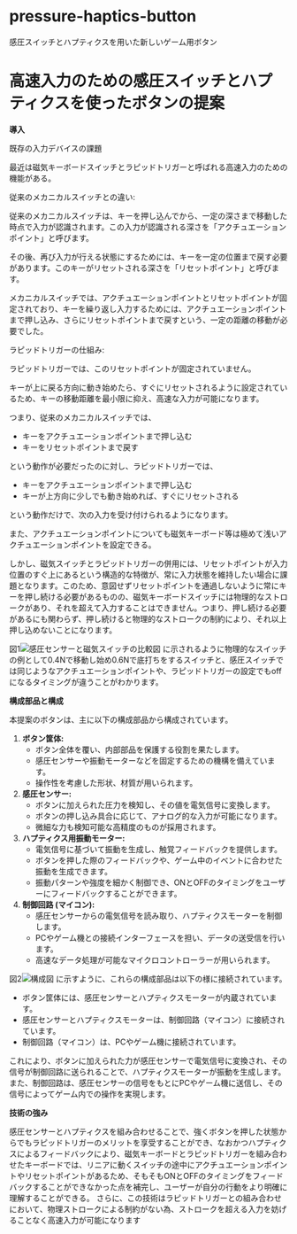 # pressure-haptics-button
感圧スイッチとハプティクスを用いた新しいゲーム用ボタン
# 高速入力のための感圧スイッチとハプティクスを使ったボタンの提案

**導入**

既存の入力デバイスの課題

最近は磁気キーボードスイッチとラピッドトリガーと呼ばれる高速入力のための機能がある。

従来のメカニカルスイッチとの違い:

従来のメカニカルスイッチは、キーを押し込んでから、一定の深さまで移動した時点で入力が認識されます。この入力が認識される深さを「アクチュエーションポイント」と呼びます。

その後、再び入力が行える状態にするためには、キーを一定の位置まで戻す必要があります。このキーがリセットされる深さを「リセットポイント」と呼びます。

メカニカルスイッチでは、アクチュエーションポイントとリセットポイントが固定されており、キーを繰り返し入力するためには、アクチュエーションポイントまで押し込み、さらにリセットポイントまで戻すという、一定の距離の移動が必要でした。

ラピッドトリガーの仕組み:

ラピッドトリガーでは、このリセットポイントが固定されていません。

キーが上に戻る方向に動き始めたら、すぐにリセットされるように設定されているため、キーの移動距離を最小限に抑え、高速な入力が可能になります。

つまり、従来のメカニカルスイッチでは、

*   キーをアクチュエーションポイントまで押し込む
*   キーをリセットポイントまで戻す

という動作が必要だったのに対し、ラピッドトリガーでは、

*   キーをアクチュエーションポイントまで押し込む
*   キーが上方向に少しでも動き始めれば、すぐにリセットされる

という動作だけで、次の入力を受け付けられるようになります。

また、アクチュエーションポイントについても磁気キーボード等は極めて浅いアクチュエーションポイントを設定できる。

しかし、磁気スイッチとラピッドトリガーの併用には、リセットポイントが入力位置のすぐ上にあるという構造的な特徴が、常に入力状態を維持したい場合に課題となります。このため、意図せずリセットポイントを通過しないように常にキーを押し続ける必要があるものの、磁気キーボードスイッチには物理的なストロークがあり、それを超えて入力することはできません。つまり、押し続ける必要があるにも関わらず、押し続けると物理的なストロークの制約により、それ以上押し込めないことになります。

図1![感圧センサーと磁気スイッチの比較図](図1.png)
に示されるように物理的なスイッチの例として0.4Nで移動し始め0.6Nで底打ちをするスイッチと、感圧スイッチでは同じようなアクチュエーションポイントや、ラピッドトリガーの設定でもoffになるタイミングが違うことがわかります。

**構成部品と構成**

本提案のボタンは、主に以下の構成部品から構成されています。

1.  **ボタン筐体:**
    *   ボタン全体を覆い、内部部品を保護する役割を果たします。
    *   感圧センサーや振動モーターなどを固定するための機構を備えています。
    *   操作性を考慮した形状、材質が用いられます。
2.  **感圧センサー:**
    *   ボタンに加えられた圧力を検知し、その値を電気信号に変換します。
    *   ボタンの押し込み具合に応じて、アナログ的な入力が可能になります。
    *   微細な力も検知可能な高精度のものが採用されます。
3.  **ハプティクス用振動モーター:**
    *   電気信号に基づいて振動を生成し、触覚フィードバックを提供します。
    *   ボタンを押した際のフィードバックや、ゲーム中のイベントに合わせた振動を生成できます。
    *   振動パターンや強度を細かく制御でき、ONとOFFのタイミングをユーザーにフィードバックすることができます。
4.  **制御回路 (マイコン):**
    *   感圧センサーからの電気信号を読み取り、ハプティクスモーターを制御します。
    *   PCやゲーム機との接続インターフェースを担い、データの送受信を行います。
    *   高速なデータ処理が可能なマイクロコントローラーが用いられます。

図2![構成図](図2.png)
に示すように、これらの構成部品は以下の様に接続されています。

*   ボタン筐体には、感圧センサーとハプティクスモーターが内蔵されています。
*   感圧センサーとハプティクスモーターは、制御回路（マイコン）に接続されています。
*   制御回路（マイコン）は、PCやゲーム機に接続されています。

これにより、ボタンに加えられた力が感圧センサーで電気信号に変換され、その信号が制御回路に送られることで、ハプティクスモーターが振動を生成します。また、制御回路は、感圧センサーの信号をもとにPCやゲーム機に送信し、その信号によってゲーム内での操作を実現します。

**技術の強み**

感圧センサーとハプティクスを組み合わせることで、強くボタンを押した状態からでもラピッドトリガーのメリットを享受することができ、なおかつハプティクスによるフィードバックにより、磁気キーボードとラピッドトリガーを組み合わせたキーボードでは、リニアに動くスイッチの途中にアクチュエーションポイントやリセットポイントがあるため、そもそもONとOFFのタイミングをフィードバックすることができなかった点を補完し、ユーザーが自分の行動をより明確に理解することができる。
さらに、この技術はラピッドトリガーとの組み合わせにおいて、物理ストロークによる制約がない為、ストロークを超える入力を妨げることなく高速入力が可能になります
